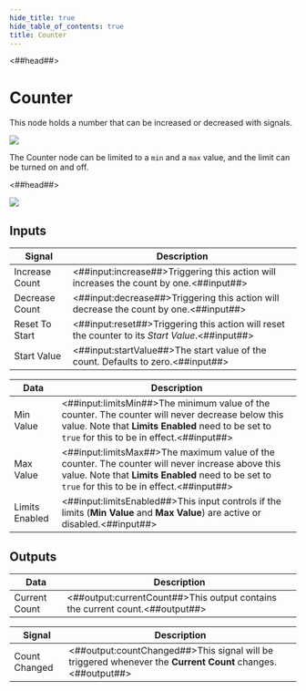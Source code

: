 ```yaml
---
hide_title: true
hide_table_of_contents: true
title: Counter
---
```


<##head##>

# Counter

This node holds a <span className="ndl-data">number</span> that can be increased or decreased with <span className="ndl-signal">signals</span>.

<div className="ndl-image-with-background l">

![](nodes/math/counter/counter_node.png)

</div>

The Counter node can be limited to a `min` and a `max` value, and the limit can be turned on and off.

<##head##>

<div className="ndl-image-with-background l">

![](nodes/math/counter/counter.gif)

</div>

## Inputs

| Signal                                             | Description                                                                                     |
| -------------------------------------------------- | ----------------------------------------------------------------------------------------------- |
| <span className="ndl-signal">Increase Count</span> | <##input:increase##>Triggering this action will increases the count by one.<##input##>          |
| <span className="ndl-signal">Decrease Count</span> | <##input:decrease##>Triggering this action will decrease the count by one.<##input##>           |
| <span className="ndl-signal">Reset To Start</span> | <##input:reset##>Triggering this action will reset the counter to its _Start Value_.<##input##> |
| <span className="ndl-signal">Start Value</span>    | <##input:startValue##>The start value of the count. Defaults to zero.<##input##>                |

| Data                                             | Description                                                                                                                                                                                         |
| ------------------------------------------------ | --------------------------------------------------------------------------------------------------------------------------------------------------------------------------------------------------- |
| <span className="ndl-data">Min Value</span>      | <##input:limitsMin##>The minimum value of the counter. The counter will never decrease below this value. Note that **Limits Enabled** need to be set to `true` for this to be in effect.<##input##> |
| <span className="ndl-data">Max Value</span>      | <##input:limitsMax##>The maximum value of the counter. The counter will never increase above this value. Note that **Limits Enabled** need to be set to `true` for this to be in effect.<##input##> |
| <span className="ndl-data">Limits Enabled</span> | <##input:limitsEnabled##>This input controls if the limits (**Min Value** and **Max Value**) are active or disabled.<##input##>                                                                     |

## Outputs

| Data                                            | Description                                                                  |
| ----------------------------------------------- | ---------------------------------------------------------------------------- |
| <span className="ndl-data">Current Count</span> | <##output:currentCount##>This output contains the current count.<##output##> |

| Signal                                            | Description                                                                                                |
| ------------------------------------------------- | ---------------------------------------------------------------------------------------------------------- |
| <span className="ndl-signal">Count Changed</span> | <##output:countChanged##>This signal will be triggered whenever the **Current Count** changes.<##output##> |

